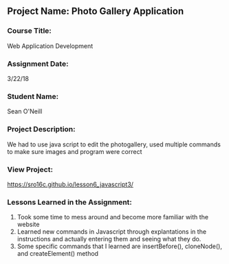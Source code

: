 ## Project Name:  Photo Gallery Application

### Course Title:
Web Application Development

### Assignment Date:  
3/22/18

### Student Name:  
Sean O'Neill

### Project Description:
We had to use java script to edit the photogallery, used multiple commands to make sure images and program were correct

### View Project:
https://sro16c.github.io/lesson6_javascript3/ 

### Lessons Learned in the Assignment:
1. Took some time to mess around and become more familiar with the website
2. Learned new commands in Javascript through explantations in the instructions and actually entering them and seeing what they do. 
3. Some specific commands that I learned are insertBefore(),  cloneNode(), and  createElement() method
